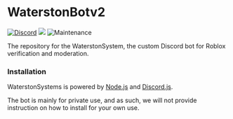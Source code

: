 # WaterstonBotv2
[![Discord](https://img.shields.io/discord/659451316707524618?label=Waterston%20Discord&style=flat-square&logo=Discord)](https://discord.gg/Bt6cpnc)
[![](https://img.shields.io/badge/discord.js-v12.0.0--dev-blue.svg?logo=npm&style=flat-square)](https://github.com/discordjs)
![Maintenance](https://img.shields.io/maintenance/yes/2020?style=flat-square)

The repository for the WaterstonSystem, the custom Discord bot for Roblox verification and moderation.

### Installation
WaterstonSystems is powered by [Node.js](https://nodejs.org/) and [Discord.js](https://discord.js.org/).

The bot is mainly for private use, and as such, we will not provide instruction on how to install for your own use.
